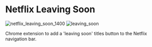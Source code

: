 # Netflix Leaving Soon

![netflix_leaving_soon_1400](https://github.com/user-attachments/assets/08f7f2bd-a13a-4bfb-800a-b9b678a5a6b3)
![leaving_soon](https://github.com/user-attachments/assets/6b852ea7-d4fa-4e16-8b4f-63b664aa051c)

Chrome extension to add a 'leaving soon' titles button to the Netflix navigation bar.
